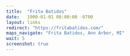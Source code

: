 ```yaml
---
title:  "Frita Batidos"
date:   1900-01-01 08:00:00 -0700
layout: links
redirect: "https://fritabatidos.com/"
maps_navigate: "Frita Batidos, Ann Arbor, MI"
wait: 5
screenshot: true
---
```


